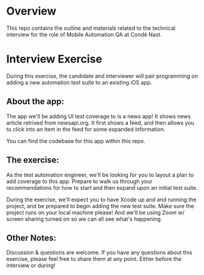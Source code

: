 # Overview

This repo contains the outline and materials related to the technical interview for the role of Mobile Automation QA at Condé Nast.

# Interview Exercise

During this exercise, the candidate and interviewer will pair programming on adding a new automation test suite to an existing iOS app.

## About the app:

The app we'll be adding UI test coverage to is a news app! It shows news article retrived from newsapi.org. It first shows a feed, and then allows you to click into an item in the feed for some expanded information. 

You can find the codebase for this app within this repo.

## The exercise:

As the test automation engineer, we'll be looking for you to layout a plan to add coverage to this app. Prepare to walk us through your recommendations for how to start and then expand upon an initial test suite.

During the exercise, we'll expect you to have Xcode up and and running the project, and be prepared to begin adding the new test suite. Make sure the project runs on your local machine please! And we'll be using Zoom w/ screen sharing turned on so we can all see what's happening.

## Other Notes:

Discussion & questions are welcome. If you have any questions about this exercise, please feel free to share them at any point. Either before the interview or during!
